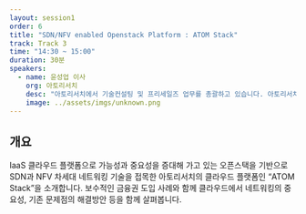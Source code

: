 ```yaml
---
layout: session1
order: 6
title: "SDN/NFV enabled Openstack Platform : ATOM Stack"
track: Track 3
time: "14:30 ~ 15:00"
duration: 30분
speakers:
  - name: 윤성업 이사
    org: 아토리서치
    desc: "아토리서치에서 기술컨설팅 및 프리세일즈 업무를 총괄하고 있습니다. 아토리서치는 오픈스택/SDN&NFV Networking/SD-WAN/SD-LAN 등 차세대네트워킹 기술 중심의 솔루션과 플랫폼을 제공합니다."
    image: ../assets/imgs/unknown.png
---
```


## 개요

IaaS 클라우드 플랫폼으로 가능성과 중요성을 증대해 가고 있는 오픈스택을 기반으로
SDN과 NFV 차세대 네트워킹 기술을 접목한 아토리서치의 클라우드 플랫폼인 “ATOM
Stack”을 소개합니다.
보수적인 금융권 도입 사례와 함께 클라우드에서 네트워킹의 중요성, 기존 문제점의
해결방안 등을 함께 살펴봅니다.